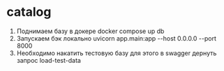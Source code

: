 # catalog
1) Поднимаем базу в докере docker compose up db
2) Запускаем бэк локально uvicorn app.main:app --host 0.0.0.0 --port 8000
3) Необходимо накатить тестовую базу для этого в swagger дернуть запрос load-test-data